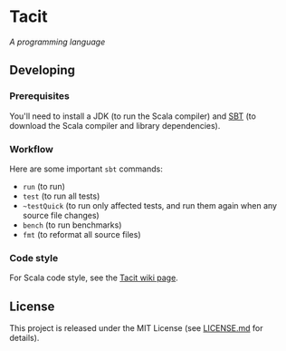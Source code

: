 # Tacit
_A programming language_

## Developing

### Prerequisites

You'll need to install a JDK (to run the Scala compiler) and [SBT](http://www.scala-sbt.org/) (to download the Scala compiler and library dependencies).

### Workflow

Here are some important `sbt` commands:

- `run` (to run)
- `test` (to run all tests)
- `~testQuick` (to run only affected tests, and run them again when any source file changes)
- `bench` (to run benchmarks)
- `fmt` (to reformat all source files)

### Code style

For Scala code style, see the [Tacit wiki page](../../wiki/Scala-code-style).

## License

This project is released under the MIT License (see [LICENSE.md](LICENSE.md) for details).
